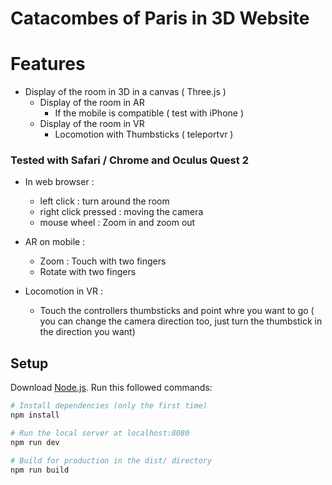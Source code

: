 # Catacombes of Paris in 3D Website 

# Features

- Display of the room in 3D in a canvas ( Three.js )
    - Display of the room in AR 
        - If the mobile is compatible ( test with iPhone )
    - Display of the room in VR
        - Locomotion with Thumbsticks ( teleportvr )

### Tested with Safari / Chrome and Oculus Quest 2

- In web browser : 
    - left click : turn around the room
    - right click pressed : moving the camera 
    - mouse wheel : Zoom in and zoom out

- AR on mobile : 
    - Zoom : Touch with two fingers
    - Rotate with two fingers

- Locomotion in VR : 
    - Touch the controllers thumbsticks and point whre you want to go ( you can change the camera direction too, just turn the thumbstick in the direction you want)

## Setup
Download [Node.js](https://nodejs.org/en/download/).
Run this followed commands:

``` bash
# Install dependencies (only the first time)
npm install

# Run the local server at localhost:8080
npm run dev

# Build for production in the dist/ directory
npm run build
```




